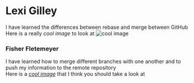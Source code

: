 # Lexi Gilley
I have learned the differences between rebase and merge between GitHub
Here is a really _cool image_ to look at ![cool image](https://i.pinimg.com/736x/ba/92/7f/ba927ff34cd961ce2c184d47e8ead9f6.jpg)
### Fisher Fletemeyer
I have learned how to merge different branches with one another and to push my information to the remote repository  
Here is a [_cool image_] that I think you should take a look at  

[_cool image_]: (https://images.pexels.com/photos/128756/pexels-photo-128756.jpeg?cs=srgb&dl=pexels-crisdip-35358-128756.jpg&fm=jpg)
